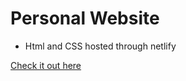 # Personal Website

- Html and CSS hosted through netlify 

<a href="www.aaronjanes.ca">Check it out here</a>
